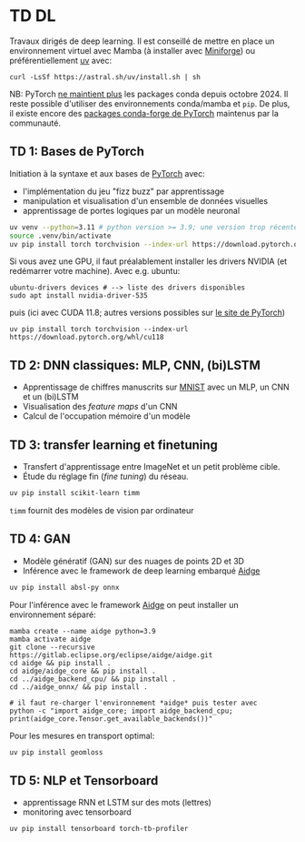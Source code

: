 # TD DL
Travaux dirigés de deep learning. Il est conseillé de mettre en place un environnement virtuel avec Mamba (à installer avec [Miniforge](https://github.com/conda-forge/miniforge/releases/latest/download/Miniforge3-Linux-x86_64.sh)) ou préférentiellement [uv](https://docs.astral.sh/uv/) avec:

```
curl -LsSf https://astral.sh/uv/install.sh | sh
```
NB: PyTorch [ne maintient plus](https://github.com/pytorch/pytorch/issues/138506) les packages conda depuis octobre 2024. Il reste possible d'utiliser des environnements conda/mamba et `pip`. De plus, il existe encore des [packages conda-forge de PyTorch](https://anaconda.org/conda-forge/pytorch) maintenus par la communauté.


## TD 1: Bases de PyTorch
Initiation à la syntaxe et aux bases de [PyTorch](https://pytorch.org/) avec:
- l'implémentation du jeu "fizz buzz" par apprentissage
- manipulation et visualisation d'un ensemble de données visuelles
- apprentissage de portes logiques par un modèle neuronal

```bash
uv venv --python=3.11 # python version >= 3.9; une version trop récente peut poser problème pour certains projets (pas les TD)
source .venv/bin/activate
uv pip install torch torchvision --index-url https://download.pytorch.org/whl/cpu
```

Si vous avez une GPU, il faut préalablement installer les drivers NVIDIA (et redémarrer votre machine). Avec e.g. ubuntu:
```
ubuntu-drivers devices # --> liste des drivers disponibles
sudo apt install nvidia-driver-535
```
puis (ici avec CUDA 11.8; autres versions possibles sur [le site de PyTorch](https://pytorch.org/))
```
uv pip install torch torchvision --index-url https://download.pytorch.org/whl/cu118
```

## TD 2: DNN classiques: MLP, CNN, (bi)LSTM
* Apprentissage de chiffres manuscrits sur [MNIST](http://yann.lecun.com/exdb/mnist/) avec un MLP, un CNN et un (bi)LSTM
* Visualisation des *feature maps* d'un CNN
* Calcul de l'occupation mémoire d'un modèle

## TD 3: transfer learning et finetuning
* Transfert d'apprentissage entre ImageNet et un petit problème cible. 
* Étude du réglage fin (*fine tuning*) du réseau.

```bash
uv pip install scikit-learn timm
```
`timm` fournit des modèles de vision par ordinateur 

## TD 4: GAN
* Modèle génératif (GAN) sur des nuages de points 2D et 3D
* Inférence avec le framework de deep learning embarqué [Aidge](https://projects.eclipse.org/projects/technology.aidge)
```bash
uv pip install absl-py onnx
```
Pour l'inférence avec le framework [Aidge](https://projects.eclipse.org/projects/technology.aidge) on peut installer un environnement séparé:
```
mamba create --name aidge python=3.9
mamba activate aidge
git clone --recursive https://gitlab.eclipse.org/eclipse/aidge/aidge.git
cd aidge && pip install .
cd aidge/aidge_core && pip install .
cd ../aidge_backend_cpu/ && pip install .
cd ../aidge_onnx/ && pip install .

# il faut re-charger l'environnement *aidge* puis tester avec
python -c "import aidge_core; import aidge_backend_cpu; print(aidge_core.Tensor.get_available_backends())"
```
Pour les mesures en transport optimal:
```bash
uv pip install geomloss
```

## TD 5: NLP et Tensorboard
* apprentissage RNN et LSTM sur des mots (lettres)
* monitoring avec tensorboard

```bash
uv pip install tensorboard torch-tb-profiler
```

